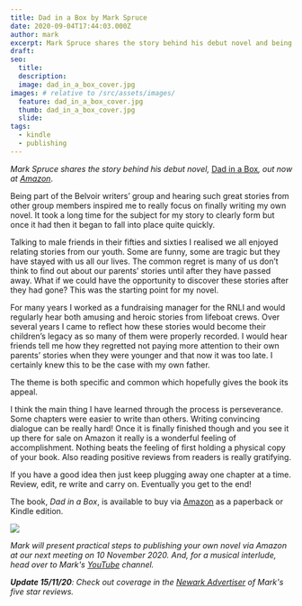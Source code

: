 ```yaml
---
title: Dad in a Box by Mark Spruce
date: 2020-09-04T17:44:03.000Z
author: mark
excerpt: Mark Spruce shares the story behind his debut novel and being inspired by the group to write it
draft: 
seo:
  title:
  description:
  image: dad_in_a_box_cover.jpg
images: # relative to /src/assets/images/
  feature: dad_in_a_box_cover.jpg
  thumb: dad_in_a_box_cover.jpg
  slide:
tags:
  - kindle
  - publishing
---
```


_Mark Spruce shares the story behind his debut novel,_ [Dad in a Box](https://www.amazon.co.uk/Dad-Box-Mark-Spruce/dp/B08KGZZR79/ref=tmm_pap_swatch_0?_encoding=UTF8&qid=&sr=)_, out now at_ [_Amazon_](https://www.amazon.co.uk/Dad-Box-Mark-Spruce/dp/B08KGZZR79/ref=tmm_pap_swatch_0?_encoding=UTF8&qid=&sr=).

Being part of the Belvoir writers’ group and hearing such great stories from other group members inspired me to really focus on finally writing my own novel. It took a long time for the subject for my story to clearly form but once it had then it began to fall into place quite quickly.

Talking to male friends in their fifties and sixties I realised we all enjoyed relating stories from our youth. Some are funny, some are tragic but they have stayed with us all our lives. The common regret is many of us don’t think to find out about our parents’ stories until after they have passed away. What if we could have the opportunity to discover these stories after they had gone? This was the starting point for my novel.

For many years I worked as a fundraising manager for the RNLI and would regularly hear both amusing and heroic stories from lifeboat crews. Over several years I came to reflect how these stories would become their children’s legacy as so many of them were properly recorded. I would hear friends tell me how they regretted not paying more attention to their own parents’ stories when they were younger and that now it was too late. I certainly knew this to be the case with my own father.

The theme is both specific and common which hopefully gives the book its appeal.

I think the main thing I have learned through the process is perseverance. Some chapters were easier to write than others. Writing convincing dialogue can be really hard! Once it is finally finished though and you see it up there for sale on Amazon it really is a wonderful feeling of accomplishment. Nothing beats the feeling of first holding a physical copy of your book. Also reading positive reviews from readers is really gratifying.

If you have a good idea then just keep plugging away one chapter at a time. Review, edit, re write and carry on. Eventually you get to the end!

The book, _Dad in a Box_, is available to buy via [Amazon](https://www.amazon.co.uk/Dad-Box-Mark-Spruce/dp/B08KGZZR79/ref=tmm_pap_swatch_0?_encoding=UTF8&qid=&sr=) as a paperback or Kindle edition.

<img src="https://belvoirwriting.co.uk/src/assets/images/dad_in_a_box_cover.jpg">

_Mark will present practical steps to publishing your own novel via Amazon at our next meeting on 10 November 2020. And, for a musical interlude, head over to Mark's_ [_YouTube_](https://www.youtube.com/channel/UCXah9yiUx8Iy63yAldSUkAg) _channel._

**_Update 15/11/20_**_: Check out coverage in the_ [_Newark Advertiser_](https://www.newarkadvertiser.co.uk/news/author-draws-on-own-story-9128441/  ) _of Mark's five star reviews._
